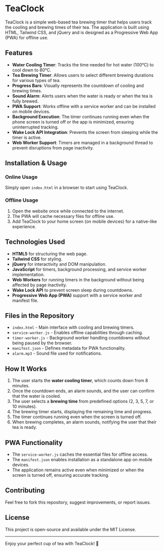 # TeaClock

TeaClock is a simple web-based tea brewing timer that helps users track the cooling and brewing times of their tea. The application is built using HTML, Tailwind CSS, and jQuery and is designed as a Progressive Web App (PWA) for offline use.

## Features

- **Water Cooling Timer**: Tracks the time needed for hot water (100°C) to cool down to 80°C.
- **Tea Brewing Timer**: Allows users to select different brewing durations for various types of tea.
- **Progress Bars**: Visually represents the countdown of cooling and brewing times.
- **Sound Alarm**: Alerts users when the water is ready or when the tea is fully brewed.
- **PWA Support**: Works offline with a service worker and can be installed on mobile devices.
- **Background Execution**: The timer continues running even when the phone screen is turned off or the app is minimized, ensuring uninterrupted tracking.
- **Wake Lock API Integration**: Prevents the screen from sleeping while the timer is active.
- **Web Worker Support**: Timers are managed in a background thread to prevent disruptions from page inactivity.

## Installation & Usage

### Online Usage
Simply open `index.html` in a browser to start using TeaClock.

### Offline Usage
1. Open the website once while connected to the internet.
2. The PWA will cache necessary files for offline use.
3. Add TeaClock to your home screen (on mobile devices) for a native-like experience.

## Technologies Used

- **HTML5** for structuring the web page.
- **Tailwind CSS** for styling.
- **jQuery** for interactivity and DOM manipulation.
- **JavaScript** for timers, background processing, and service worker implementation.
- **Web Workers** for running timers in the background without being affected by page inactivity.
- **Wake Lock API** to prevent screen sleep during countdowns.
- **Progressive Web App (PWA)** support with a service worker and manifest file.

## Files in the Repository

- `index.html` - Main interface with cooling and brewing timers.
- `service-worker.js` - Enables offline capabilities through caching.
- `timer-worker.js` - Background worker handling countdowns without being paused by the browser.
- `manifest.json` - Defines metadata for PWA functionality.
- `alarm.mp3` - Sound file used for notifications.

## How It Works

1. The user starts the **water cooling timer**, which counts down from 8 minutes.
2. Once the countdown ends, an alarm sounds, and the user can confirm that the water is cooled.
3. The user selects a **brewing time** from predefined options (2, 3, 5, 7, or 10 minutes).
4. The brewing timer starts, displaying the remaining time and progress.
5. The timer continues running even when the screen is turned off.
6. When brewing completes, an alarm sounds, notifying the user that their tea is ready.

## PWA Functionality

- The `service-worker.js` caches the essential files for offline access.
- The `manifest.json` enables installation as a standalone app on mobile devices.
- The application remains active even when minimized or when the screen is turned off, ensuring accurate tracking.

## Contributing
Feel free to fork this repository, suggest improvements, or report issues.

## License
This project is open-source and available under the MIT License.

---
Enjoy your perfect cup of tea with TeaClock! 🍵